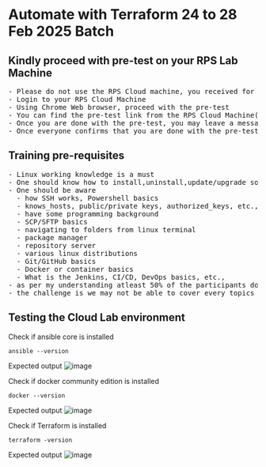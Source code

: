 # Automate with Terraform 24 to 28 Feb 2025 Batch

## Kindly proceed with pre-test on your RPS Lab Machine
<pre>
- Please do not use the RPS Cloud machine, you received for the demo session last week.  You would have received a new link for this week's training
- Login to your RPS Cloud Machine
- Using Chrome Web browser, proceed with the pre-test
- You can find the pre-test link from the RPS Cloud Machine(Ubuntu) Desktop.  There will be an excel sheet with the link and login credentials for each one of you
- Once you are done with the pre-test, you may leave a message in the Webex chat
- Once everyone confirms that you are done with the pre-test, we will proceed with the training
</pre>

## Training pre-requisites
<pre>
- Linux working knowledge is a must
- One should know how to install,uninstall,update/upgrade software tools in Linux
- One should be aware 
  - how SSH works, Powershell basics
  - knows_hosts, public/private keys, authorized_keys, etc.,
  - have some programming background
  - SCP/SFTP basics
  - navigating to folders from linux terminal
  - package manager
  - repository server
  - various linux distributions
  - Git/GitHub basics
  - Docker or container basics
  - What is the Jenkins, CI/CD, DevOps basics, etc.,
- as per my understanding atleast 50% of the participants don't meet the pre-requisites, hence I'll try to cover the basics
- the challenge is we may not be able to cover every topics agreed in the training agenda
</pre>


## Testing the Cloud Lab environment
Check if ansible core is installed
```
ansible --version
```

Expected output
![image](https://github.com/user-attachments/assets/7fbd506e-d754-4712-b56d-eabbb11c0460)

Check if docker community edition is installed
```
docker --version
```

Expected output
![image](https://github.com/user-attachments/assets/05d01bc9-ad25-4e1b-885f-55c985420d48)

Check if Terraform is installed
```
terraform -version
```

Expected output
![image](https://github.com/user-attachments/assets/87863642-b94f-449e-b141-afc347cc7711)
